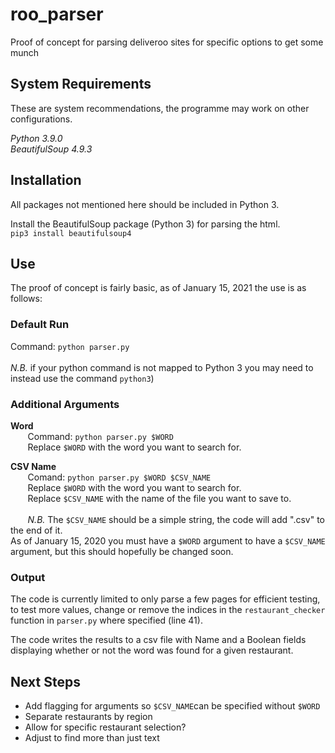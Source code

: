 # roo_parser
Proof of concept for parsing deliveroo sites for specific options to get some munch

## System Requirements
These are system recommendations, the programme may work on other configurations.</br>


_Python 3.9.0_</br>
_BeautifulSoup 4.9.3_

## Installation
All packages not mentioned here should be included in Python 3.</br>

Install the BeautifulSoup package (Python 3) for parsing the html.</br>
`pip3 install beautifulsoup4`

## Use
The proof of concept is fairly basic, as of January 15, 2021 the use is as follows:

### Default Run
Command: `python parser.py` </br>
</br>
_N.B._ if your python command is not mapped to Python 3 you may
need to instead use the command `python3`)</br>

### Additional Arguments
**Word**</br>
&nbsp;&nbsp;&nbsp;&nbsp;&nbsp;&nbsp; Command: `python parser.py $WORD`</br>
&nbsp;&nbsp;&nbsp;&nbsp;&nbsp;&nbsp; Replace `$WORD` with the word you want to search for.</br>

**CSV Name**</br>
&nbsp;&nbsp;&nbsp;&nbsp;&nbsp;&nbsp; Comand: `python parser.py $WORD $CSV_NAME`</br>
&nbsp;&nbsp;&nbsp;&nbsp;&nbsp;&nbsp; Replace `$WORD` with the word you want to search for.</br>
&nbsp;&nbsp;&nbsp;&nbsp;&nbsp;&nbsp; Replace `$CSV_NAME` with the name of the file you want to save to.</br>
</br>
&nbsp;&nbsp;&nbsp;&nbsp;&nbsp;&nbsp; _N.B._ The `$CSV_NAME` should be a simple string, the code will add ".csv" to
the end of it.
</br> As of January 15, 2020 you must have a `$WORD` argument to have a
`$CSV_NAME` argument, but this should hopefully be changed soon.

### Output
The code is currently limited to only parse a few pages for efficient testing,
to test more values, change or remove the indices in the `restaurant_checker`
function in `parser.py` where specified (line 41).

The code writes the results to a csv file with Name and a Boolean fields
displaying whether or not the word was found for a given restaurant. 

## Next Steps
* Add flagging for arguments so `$CSV_NAME`can be specified without `$WORD`
* Separate restaurants by region
* Allow for specific restaurant selection?
* Adjust to find more than just text
